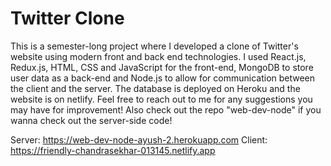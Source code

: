 # Twitter Clone

This is a semester-long project where I developed a clone of Twitter's website using modern front and back end technologies. I used React.js, Redux.js, HTML, CSS and JavaScript for the front-end, MongoDB to store user data as a back-end and Node.js to allow for communication between the client and the server. The database is deployed on Heroku and the website is on netlify. Feel free to reach out to me for any suggestions you may have for improvement! Also check out the repo "web-dev-node" if you wanna check out the server-side code!

Server: https://web-dev-node-ayush-2.herokuapp.com
Client: https://friendly-chandrasekhar-013145.netlify.app
